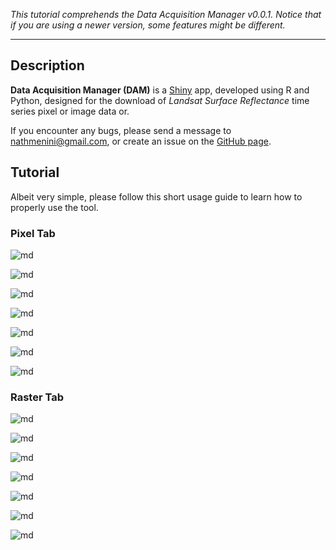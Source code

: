 

*This tutorial comprehends the Data Acquisition Manager v0.0.1. Notice that if you are using a newer version, some features might be different.*

***

## Description

**Data Acquisition Manager (DAM)** is a [Shiny](https://shiny.rstudio.com/) app, developed using R and Python, designed for the download of *Landsat Surface Reflectance* time series pixel or image data or.

If you encounter any bugs, please send a message to nathmenini@gmail.com, or create an issue on the [GitHub page](https://github.com/nathmenini/download-rsd/).

## Tutorial

Albeit very simple, please follow this short usage guide to learn how to
properly use the tool.

### Pixel Tab <i class="fa fa-thumb-tack"></i>

![md](./images/pixel-1.png)


![md](./images/pixel-2.png)


![md](./images/pixel-3.png)


![md](./images/pixel-4.png)


![md](./images/pixel-5.png)


![md](./images/pixel-6.png)


![md](./images/pixel-7.png)



### Raster Tab <i class="fa fa-image"></i>


![md](./images/raster-1.png)


![md](./images/raster-2.png)


![md](./images/raster-3.png)


![md](./images/raster-4.png)


![md](./images/raster-5.png)


![md](./images/raster-6.png)


![md](./images/raster-7.png)
